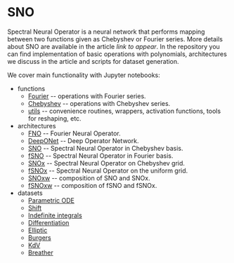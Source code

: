 # SNO
Spectral Neural Operator is a neural network that performs mapping between two functions given as Chebyshev or Fourier series. More details about SNO are available in the article *link to appear*. In the repository you can find implementation of basic operations with polynomials, architectures we discuss in the article and scripts for dataset generation.

We cover main functionality with Jupyter notebooks:
+ functions
  + [Fourier](https://github.com/VLSF/SNO/blob/main/notebooks/functions/Fourier.ipynb) -- operations with Fourier series.
  + [Chebyshev](https://github.com/VLSF/SNO/blob/main/notebooks/functions/Chebyshev.ipynb) -- operations with Chebyshev series.
  + [utils](https://github.com/VLSF/SNO/blob/main/notebooks/functions/Utilities.ipynb) -- convenience routines, wrappers, activation functions, tools for reshaping, etc.
+ architectures
  + [FNO](https://github.com/VLSF/SNO/blob/main/notebooks/architectures/FNO.ipynb) -- Fourier Neural Operator.
  + [DeepONet](https://github.com/VLSF/SNO/blob/main/notebooks/architectures/DeepONet.ipynb) -- Deep Operator Network.
  + [SNO](https://github.com/VLSF/SNO/blob/main/notebooks/architectures/SNO.ipynb) -- Spectral Neural Operator in Chebyshev basis.
  + [fSNO](https://github.com/VLSF/SNO/blob/main/notebooks/architectures/fSNO.ipynb) -- Spectral Neural Operator in Fourier basis.
  + [SNOx](https://github.com/VLSF/SNO/blob/main/notebooks/architectures/SNOx.ipynb) -- Spectral Neural Operator on Chebyshev grid.
  + [fSNOx](https://github.com/VLSF/SNO/blob/main/notebooks/architectures/fSNOx.ipynb) -- Spectral Neural Operator on the uniform grid.
  + [SNOxw](https://github.com/VLSF/SNO/blob/main/notebooks/architectures/SNOxw.ipynb) -- composition of SNO and SNOx.
  + [fSNOxw](https://github.com/VLSF/SNO/blob/main/notebooks/architectures/fSNOxw.ipynb) -- composition of fSNO and fSNOx.
+ datasets
  + [Parametric ODE](https://github.com/VLSF/SNO/blob/main/notebooks/datasets/Parametric%20ODE.ipynb)
  + [Shift](https://github.com/VLSF/SNO/blob/main/notebooks/datasets/Square%20shift.ipynb)
  + [Indefinite integrals](https://github.com/VLSF/SNO/blob/main/notebooks/datasets/Indefinite%20integrals.ipynb)
  + [Differentiation](https://github.com/VLSF/SNO/blob/main/notebooks/datasets/Differentiation.ipynb)
  + [Elliptic](https://github.com/VLSF/SNO/blob/main/notebooks/datasets/Elliptic.ipynb)
  + [Burgers](https://github.com/VLSF/SNO/blob/main/notebooks/datasets/Burgers.ipynb)
  + [KdV](https://github.com/VLSF/SNO/blob/main/notebooks/datasets/KdV%20exact.ipynb)
  + [Breather](https://github.com/VLSF/SNO/blob/main/notebooks/datasets/Breather.ipynb)
